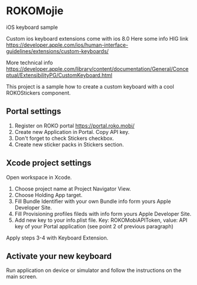 # ROKOMojie
iOS keyboard sample

Custom ios keyboard extensions come with ios 8.0
Here some info
HIG link
https://developer.apple.com/ios/human-interface-guidelines/extensions/custom-keyboards/

More technical info
https://developer.apple.com/library/content/documentation/General/Conceptual/ExtensibilityPG/CustomKeyboard.html

This project is a sample how to create a custom keyboard with a cool ROKOStickers component.

## Portal settings

1. Register on ROKO portal https://portal.roko.mobi/
2. Create new Application in Portal. Copy API key.
3. Don't forget to check Stickers checkbox.
4. Create new sticker packs in Stickers section.

## Xcode project settings
Open workspace in Xcode.

1. Choose project name at Project Navigator View.
2. Choose Holding App target.
3. Fill Bundle Identifier with your own Bundle info form yours Apple Developer Site.
4. Fill Provisioning profiles fileds with info form yours Apple Developer Site.
5. Add new key to your info.plist file. Key: ROKOMobiAPIToken, value: API key of your Portal application (see point 2 of previous paragraph)

Apply steps 3-4 with Keyboard Extension.

## Activate your new keyboard
Run application on device or simulator and follow the instructions on the main screen.

